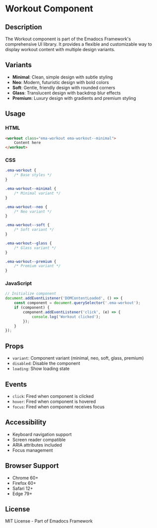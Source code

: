# Workout Component

## Description
The Workout component is part of the Emadocs Framework's comprehensive UI library. It provides a flexible and customizable way to display workout content with multiple design variants.

## Variants
- **Minimal**: Clean, simple design with subtle styling
- **Neo**: Modern, futuristic design with bold colors
- **Soft**: Gentle, friendly design with rounded corners
- **Glass**: Translucent design with backdrop blur effects
- **Premium**: Luxury design with gradients and premium styling

## Usage

### HTML
```html
<workout class="ema-workout ema-workout--minimal">
    Content here
</workout>
```

### CSS
```css
.ema-workout {
    /* Base styles */
}

.ema-workout--minimal {
    /* Minimal variant */
}

.ema-workout--neo {
    /* Neo variant */
}

.ema-workout--soft {
    /* Soft variant */
}

.ema-workout--glass {
    /* Glass variant */
}

.ema-workout--premium {
    /* Premium variant */
}
```

### JavaScript
```javascript
// Initialize component
document.addEventListener('DOMContentLoaded', () => {
    const component = document.querySelector('.ema-workout');
    if (component) {
        component.addEventListener('click', (e) => {
            console.log('Workout clicked');
        });
    }
});
```

## Props
- `variant`: Component variant (minimal, neo, soft, glass, premium)
- `disabled`: Disable the component
- `loading`: Show loading state

## Events
- `click`: Fired when component is clicked
- `hover`: Fired when component is hovered
- `focus`: Fired when component receives focus

## Accessibility
- Keyboard navigation support
- Screen reader compatible
- ARIA attributes included
- Focus management

## Browser Support
- Chrome 60+
- Firefox 60+
- Safari 12+
- Edge 79+

## License
MIT License - Part of Emadocs Framework
